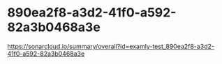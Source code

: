 # 890ea2f8-a3d2-41f0-a592-82a3b0468a3e
https://sonarcloud.io/summary/overall?id=examly-test_890ea2f8-a3d2-41f0-a592-82a3b0468a3e
